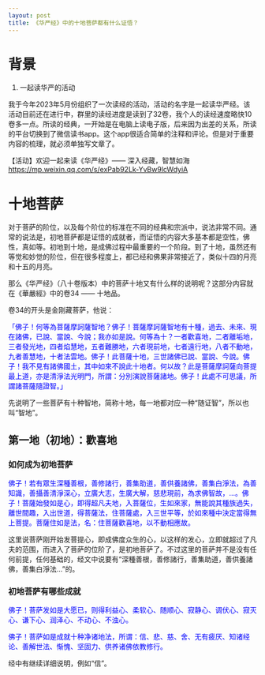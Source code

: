 ```yaml
---
layout: post
title: 《华严经》中的十地菩萨都有什么证悟？
---
```


# 背景

1. 一起读华严的活动

我于今年2023年5月份组织了一次读经的活动，活动的名字是一起读华严经。该活动目前还在进行中，群里的读经进度是读到了32卷，我个人的读经速度略快10卷多一点。所读的经典，一开始是在电脑上读电子版，后来因为出差的关系，所读的平台切换到了微信读书app。这个app很适合简单的注释和评论。但是对于重要内容的梳理，就必须单独写文章了。

【活动】欢迎一起来读《华严经》—— 深入经藏，智慧如海
https://mp.weixin.qq.com/s/exPab92Lk-YvBw9lcWdyiA

# 十地菩萨

对于菩萨的阶位，以及每个阶位的标准在不同的经典和宗派中，说法非常不同。通常的说法是，初地菩萨都是证悟的成就者，而证悟的内容大多基本都是空性，佛性，真如等。初地到十地，是成佛过程中最重要的一个阶段。到了十地，虽然还有等觉和妙觉的阶位，但在很多程度上，都已经和佛果非常接近了，类似十四的月亮和十五的月亮。

那么《华严经》（八十卷版本）中的菩萨十地又有什么样的说明呢？这部分内容就在《華嚴經》中的卷34 —— 十地品。

卷34的开头是金刚藏菩萨，他说：

<span style="color:blue">「佛子！何等為菩薩摩訶薩智地？佛子！菩薩摩訶薩智地有十種，過去、未來、現在諸佛，已說、當說、今說；我亦如是說。何等為十？一者歡喜地，二者離垢地，三者發光地，四者焰慧地，五者難勝地，六者現前地，七者遠行地，八者不動地，九者善慧地，十者法雲地。佛子！此菩薩十地，三世諸佛已說、當說、今說。佛子！我不見有諸佛國土，其中如來不說此十地者。何以故？此是菩薩摩訶薩向菩提最上道，亦是清淨法光明門，所謂：分別演說菩薩諸地。佛子！此處不可思議，所謂諸菩薩隨證智。」

先说明了一些菩萨有十种智地，简称十地，每一地都对应一种“随证智”，所以也叫“智地”。

## 第一地（初地）：歡喜地



### 如何成为初地菩萨

<span style="color:blue">佛子！若有眾生深種善根，善修諸行，善集助道，善供養諸佛，善集白淨法，為善知識，善攝善清淨深心，立廣大志，生廣大解，慈悲現前，為求佛智故，...。佛子！菩薩始發如是心，即得超凡夫地，入菩薩位，生如來家，無能說其種族過失，離世間趣，入出世道，得菩薩法，住菩薩處，入三世平等，於如來種中決定當得無上菩提。菩薩住如是法，名：住菩薩歡喜地，以不動相應故。

这里说菩萨刚开始发菩提心，即成佛度众生的心，以这样的发心，立即就超过了凡夫的范围，而进入了菩萨的位阶了，是初地菩萨了。不过这里的菩萨并不是没有任何前提，任何基础的，经文中说要有“深種善根，善修諸行，善集助道，善供養諸佛，善集白淨法...”的。

### 初地菩萨有哪些成就

<span style="color:blue"> 佛子！菩萨发如是大愿已，则得利益心、柔软心、随顺心、寂静心、调伏心、寂灭心、谦下心、润泽心、不动心、不浊心。

<span style="color:blue"> 佛子！菩萨如是成就十种净诸地法，所谓：信、悲、慈、舍、无有疲厌、知诸经论、善解世法、惭愧、坚固力、供养诸佛依教修行。

经中有继续详细说明，例如“信”。

